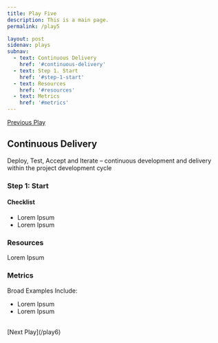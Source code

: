 ```yaml
---
title: Play Five
description: This is a main page.
permalink: /play5

layout: post
sidenav: plays
subnav: 
  - text: Continuous Delivery
    href: '#continuous-delivery'
  - text: Step 1. Start
    href: '#step-1-start'
  - text: Resources
    href: '#resources'
  - text: Metrics
    href: '#metrics'
---
```

[Previous Play](/play4)

## Continuous Delivery
Deploy, Test, Accept and Iterate – continuous development and delivery within the project development cycle  

### Step 1: Start
#### Checklist
- Lorem Ipsum
- Lorem Ipsum

### Resources
Lorem Ipsum

### Metrics
Broad Examples Include:
- Lorem Ipsum
- Lorem Ipsum

<br/>
[Next Play](/play6)